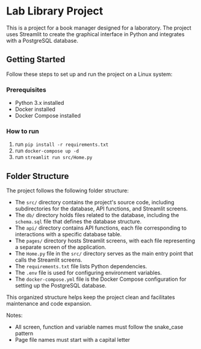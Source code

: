 # Lab Library Project

This is a project for a book manager designed for a laboratory. The project uses Streamlit to create the graphical interface in Python and integrates with a PostgreSQL database.

## Getting Started

Follow these steps to set up and run the project on a Linux system:

### Prerequisites

- Python 3.x installed
- Docker installed
- Docker Compose installed

### How to run

1. run `pip install -r requirements.txt`
2. run `docker-compose up -d`
3. run `streamlit run src/Home.py`

## Folder Structure

The project follows the following folder structure:


- The `src/` directory contains the project's source code, including subdirectories for the database, API functions, and Streamlit screens.
- The `db/` directory holds files related to the database, including the `schema.sql` file that defines the database structure.
- The `api/` directory contains API functions, each file corresponding to interactions with a specific database table.
- The `pages/` directory hosts Streamlit screens, with each file representing a separate screen of the application.
- The `Home.py` file in the `src/` directory serves as the main entry point that calls the Streamlit screens.
- The `requirements.txt` file lists Python dependencies.
- The `.env` file is used for configuring environment variables.
- The `docker-compose.yml` file is the Docker Compose configuration for setting up the PostgreSQL database.

This organized structure helps keep the project clean and facilitates maintenance and code expansion.

Notes:

- All screen, function and variable names must follow the snake_case pattern
- Page file names must start with a capital letter
